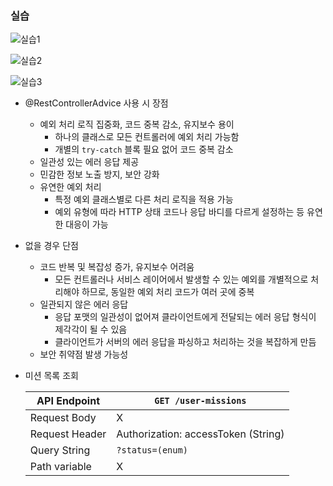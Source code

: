 ### 실습 
![실습1](https://github.com/user-attachments/assets/4862214e-0c58-4dd3-96e7-f61fd2543a73)

![실습2](https://github.com/user-attachments/assets/002e738b-046a-458a-846c-1cdee3d164d9)

![실습3](https://github.com/user-attachments/assets/d6c1e5ef-3bea-4dd5-9989-5a76555533d9)

- @RestControllerAdvice 사용 시 장점
    - 예외 처리 로직 집중화, 코드 중복 감소, 유지보수 용이
        - 하나의 클래스로 모든 컨트롤러에 예외 처리 가능함
        - 개별의 `try-catch` 블록 필요 없어 코드 중복 감소
    - 일관성 있는 에러 응답 제공
    - 민감한 정보 노출 방지, 보안 강화
    - 유연한 예외 처리
        - 특정 예외 클래스별로 다른 처리 로직을 적용 가능
        - 예외 유형에 따라 HTTP 상태 코드나 응답 바디를 다르게 설정하는 등 유연한 대응이 가능
- 없을 경우 단점
    - 코드 반복 및 복잡성 증가, 유지보수 어려움
        - 모든 컨트롤러나 서비스 레이어에서 발생할 수 있는 예외를 개별적으로 처리해야 하므로, 동일한 예외 처리 코드가 여러 곳에 중복
    - 일관되지 않은 에러 응답
        - 응답 포맷의 일관성이 없어져 클라이언트에게 전달되는 에러 응답 형식이 제각각이 될 수 있음
        - 클라이언트가 서버의 에러 응답을 파싱하고 처리하는 것을 복잡하게 만듬
    - 보안 취약점 발생 가능성
- 미션 목록 조회
    
    
    | API Endpoint | `GET /user-missions` |
    | --- | --- |
    | Request Body | X |
    | Request Header | Authorization: accessToken (String) |
    | Query String | `?status=(enum)` |
    | Path variable | X |
